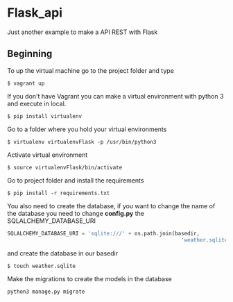 # Flask_api

Just another example to make a API REST with Flask

## Beginning

To up the virtual machine go to the project folder and type

```Shell
$ vagrant up
```

If you don't have Vagrant you can make a virtual environment with python 3 and execute in local.

```Shell
$ pip install virtualenv
```

Go to a folder where you hold your virtual environments

```Shell
$ virtualenv virtualenvFlask -p /usr/bin/python3
```

Activate virtual environment

```Shell
$ source virtualenvFlask/bin/activate
```

Go to project folder and install the requirements

```Shell
$ pip install -r requirements.txt
```

You also need to create the database, if you want to change the name of the database
you need to change **config.py** the SQLALCHEMY_DATABASE_URI

```Python
SQLALCHEMY_DATABASE_URI = 'sqlite:///' + os.path.join(basedir,
                                                        'weather.sqlite')
```

and create the database in our basedir

```Shell
$ touch weather.sqlite
```

Make the migrations to create the models in the database

```Shell
python3 manage.py migrate
```
